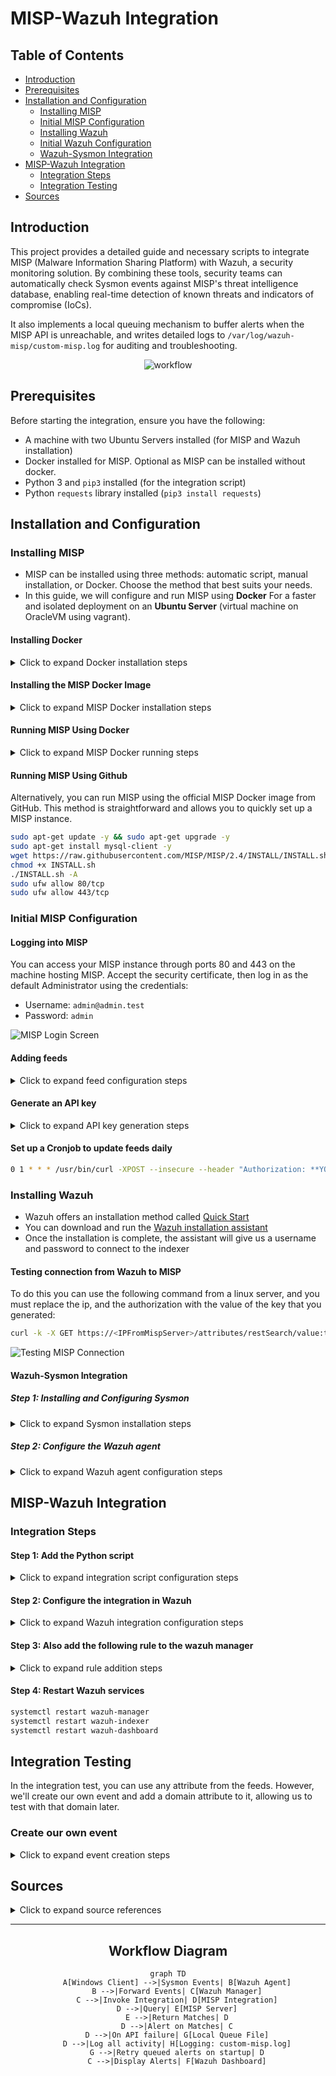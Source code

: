 # MISP-Wazuh Integration

## Table of Contents
- [Introduction](#introduction)
- [Prerequisites](#prerequisites)
- [Installation and Configuration](#installation-and-configuration)
  - [Installing MISP](#installing-misp)
  - [Initial MISP Configuration](#initial-misp-configuration)
  - [Installing Wazuh](#installing-wazuh)
  - [Initial Wazuh Configuration](#initial-wazuh-configuration)
  - [Wazuh-Sysmon Integration](#wazuh-sysmon-integration)
- [MISP-Wazuh Integration](#misp-wazuh-integration)
  - [Integration Steps](#integration-steps)
  - [Integration Testing](#integration-testing)
- [Sources](#sources)

## Introduction

This project provides a detailed guide and necessary scripts to integrate MISP (Malware Information Sharing Platform) with Wazuh, a security monitoring solution. By combining these tools, security teams can automatically check Sysmon events against MISP's threat intelligence database, enabling real-time detection of known threats and indicators of compromise (IoCs).

It also implements a local queuing mechanism to buffer alerts when the MISP API is unreachable, and writes detailed logs to `/var/log/wazuh-misp/custom-misp.log` for auditing and troubleshooting.

<p align="center">
  <img src="images/misp_workflow.svg" alt="workflow">
</p>

## Prerequisites

Before starting the integration, ensure you have the following:

- A machine with two Ubuntu Servers installed (for MISP and Wazuh installation)
- Docker installed for MISP. Optional as MISP can be installed without docker.
- Python 3 and `pip3` installed (for the integration script)
- Python `requests` library installed (`pip3 install requests`)

## Installation and Configuration

### Installing MISP

- MISP can be installed using three methods: automatic script, manual installation, or Docker. Choose the method that best suits your needs.
- In this guide, we will configure and run MISP using **Docker** For a faster and isolated deployment on an **Ubuntu Server** (virtual machine on OracleVM using vagrant).

#### Installing Docker

<details>
<summary>Click to expand Docker installation steps</summary>

You can install Docker on your Ubuntu Server by following [the official documentation](https://docs.docker.com/engine/install/ubuntu/)
</details>

#### Installing the MISP Docker Image

<details>
<summary>Click to expand MISP Docker installation steps</summary>

##### Clone the MISP Docker repository
```bash
git clone https://github.com/MISP/misp-docker
```

##### Configure files
```bash
cd misp-docker
cp template.env .env
vim .env
```

Modify the `MISP_BASEURL` variable in `.env` to reflect the machine's IP address.

<details>
<summary>Click to expand a test .env configuration</summary>

```bash
...
# Email/username for user #1, defaults to MISP's default (admin@admin.test)
ADMIN_EMAIL=admin@test.com
# name of org #1, default to MISP's default (ORGNAME)
ADMIN_ORG=test
# uuid of org #1, defaults to an automatically generated one
ADMIN_ORG_UUID=
# defaults to an automatically generated one
ADMIN_KEY=
# defaults to MISP's default (admin)
ADMIN_PASSWORD=
# defaults to 'passphrase'
GPG_PASSPHRASE=
# defaults to 1 (the admin user)
CRON_USER_ID=
# defaults to 'https://localhost'
# note: if you are exposing MISP on a non-standard port (i.e., the port is part of the URL you would use to access it, e.g., https://192.168.0.1:4433) you need to include the port in the BASE_URL variable
BASE_URL=https://192.168.56.101 # MY TEST IP
# store settings in db except those that must stay in config.php. true/false, defaults to false
ENABLE_DB_SETTINGS=
# encryption key. defaults to empty string
ENCRYPTION_KEY=
# enable background updates. defaults to false
ENABLE_BACKGROUND_UPDATES=
# use a different attachments_dir. defaults to /var/www/MISP/app/files
ATTACHMENTS_DIR=
...
```

</details>

##### Next, build the Docker containers
```bash
sudo docker compose build
```
</details>

#### Running MISP Using Docker

<details>
<summary>Click to expand MISP Docker running steps</summary>

##### Launch MISP containers
```bash
sudo docker compose up -d
```

##### To stop the Docker environment
```bash
sudo docker compose down
```
</details>


#### Running MISP Using Github
Alternatively, you can run MISP using the official MISP Docker image from GitHub. This method is straightforward and allows you to quickly set up a MISP instance.

```bash
sudo apt-get update -y && sudo apt-get upgrade -y
sudo apt-get install mysql-client -y
wget https://raw.githubusercontent.com/MISP/MISP/2.4/INSTALL/INSTALL.sh
chmod +x INSTALL.sh
./INSTALL.sh -A
sudo ufw allow 80/tcp
sudo ufw allow 443/tcp
```

### Initial MISP Configuration

#### Logging into MISP

You can access your MISP instance through ports 80 and 443 on the machine hosting MISP. Accept the security certificate, then log in as the default Administrator using the credentials:
- Username: `admin@admin.test`
- Password: `admin`

![MISP Login Screen](images/misp_login.png)

#### Adding feeds

<details>
<summary>Click to expand feed configuration steps</summary>

A MISP feed is a structured data source that automatically provides up-to-date information on cyber threats.

![Activate Feeds](images/feeds.png)
</details>

#### Generate an API key

<details>
<summary>Click to expand API key generation steps</summary>

- Click on administration >> list auth keys >>  Add authentication key

![Auth Keys Menu](images/api_list.png)
- We generate an authentication key to allow the API to recognize and authorize the user. Fields such as user, comment, and authorized IPs must be configured as needed before submitting.

![Generate Auth Key](images/api_create.png)
- Please make sure to write down the authentication key

![Auth Key Result](images/api_key.png)
</details>

#### Set up a Cronjob to update feeds daily

```bash
0 1 * * * /usr/bin/curl -XPOST --insecure --header "Authorization: **YOUR_API_KEY**" --header "Accept: application/json" - header "Content-Type: application/json" https://**YOUR_MISP_ADDRESS**/feeds/fetchFromAllFeeds
```

### Installing Wazuh

- Wazuh offers an installation method called [Quick Start](https://documentation.wazuh.com/current/quickstart.html)
- You can download and run the [Wazuh installation assistant](https://documentation.wazuh.com/current/installation-guide/wazuh-indexer/installation-assistant.html)
- Once the installation is complete, the assistant will give us a username and password to connect to the indexer

#### Testing connection from Wazuh to MISP
To do this you can use the following command from a linux server, and you must replace the ip, and the authorization with the value of the key that you generated:
```bash
curl -k -X GET https://<IPFromMispServer>/attributes/restSearch/value:test -H 'Content-Type: application/json' -H 'Authorization: CbA....W4y' -H 'Accept: application/json'
```

![Testing MISP Connection](images/connection.png)

#### Wazuh-Sysmon Integration

##### Step 1: Installing and Configuring Sysmon

<details>
<summary>Click to expand Sysmon installation steps</summary>

- Download Sysmon from the Microsoft Sysinternals [page](https://learn.microsoft.com/en-us/sysinternals/downloads/sysmon).
- Download the Sysmon configuration file from this [link](https://github.com/SwiftOnSecurity/sysmon-config/blob/master/sysmonconfig-export.xml).
- Extract the Sysmon zip file and place the downloaded configuration file in the extracted folder.
- Install Sysmon with the configuration file using PowerShell (as administrator):
```powershell
.\sysmon64.exe -accepteula -i .\sysmonconfig-export.xml
```
</details>

##### Step 2: Configure the Wazuh agent

<details>
<summary>Click to expand Wazuh agent configuration steps</summary>

- Edit the Wazuh agent's `ossec.conf` file:
`C:\Program Files (x86)\ossec-agent\ossec.conf`
- Add the following configuration to collect Sysmon logs:
```xml
<localfile>
  <location>Microsoft-Windows-Sysmon/Operational</location>
  <log_format>eventchannel</log_format>
</localfile>
```
- Restart the Wazuh agent with the command:
```powershell
Restart-Service -Name wazuh
```
</details>

## MISP-Wazuh Integration

### Integration Steps

#### Step 1: Add the Python script

<details>
<summary>Click to expand integration script configuration steps</summary>

- Place [this Python script](custom-misp.py) at `/var/ossec/integrations/custom-misp.py`

- Make sure to set the permissions:
```bash
chmod +x /var/ossec/integrations/custom-misp*
mkdir -p /var/log/wazuh-misp
chown wazuh:wazuh /var/log/wazuh-misp
chmod 750 /var/log/wazuh-misp
cd /var/ossec/integrations/
sudo chown root:wazuh custom-misp.py && sudo chmod 750 custom-misp.py
```

- Make sure wazuh is already alerting for the desired sysmon events. You will likely need to create a custom rule if it isn't already alerting.
- For example, in our test we will need DNS queries from sysmon event 22
- We will change the under rule level from `0` to `4` in the file `/var/ossec/ruleset/rules/0595-win-sysmon_rules.xml`
```xml
<rule id="61650" level="4">
   <if_sid>61600</if_sid>
   <field name="win.system.eventID">^22$</field>
   <description>Sysmon - Event 22: DNS Query event</description>
   <options>no_full_log</options>
   <group>sysmon_event_22,</group>
 </rule>
```

> **Note:** We found the rule for event `22` in `0595-win-sysmon_rules.xml` because it falls between `05`-`95`. Follow the same approach to find the desired event.

> **Note:** There are 16 levels of rules `0`-`15`. Check [this page](https://documentation.wazuh.com/current/user-manual/ruleset/rules/rules-classification.html) to recognize each one.
</details>

#### Step 2: Configure the integration in Wazuh

<details>
<summary>Click to expand Wazuh integration configuration steps</summary>

- Edit the Wazuh manager's `/var/ossec/etc/ossec.conf` file to add the integration block:
```xml
<integration>
  <name>custom-misp.py</name>
  <group>sysmon_event1,sysmon_event3,sysmon_event6,sysmon_event7,sysmon_event_15,sysmon_event_22,syscheck</group>
  <hook_url>https://YOUR_MISP_IP/attributes/restSearch/</hook_url>
  <api_key>YOUR_API_KEY</api_key>
  <alert_format>json</alert_format>
</integration>
```

> **Note:** The manager will only run the script when one of the Sysmon groups is triggered

- Restart the Wazuh manager.
```bash
systemctl restart wazuh-manager
```
</details>

#### Step 3: Also add the following rule to the wazuh manager

<details>
<summary>Click to expand rule addition steps</summary>

- Go to `Server Management` > `Rules` > `Add New Rule file`. Name it `custom_misp_rules.xml`, add the [./ruleset/rules/custom_misp_rules.xml](custom_misp_rules.xml) and save.

</details>

#### Step 4: Restart Wazuh services

```bash
systemctl restart wazuh-manager
systemctl restart wazuh-indexer
systemctl restart wazuh-dashboard
```

## Integration Testing

In the integration test, you can use any attribute from the feeds. However, we'll create our own event and add a domain attribute to it, allowing us to test with that domain later.

### Create our own event

<details>
<summary>Click to expand event creation steps</summary>

- Access the MISP interface via its URL (e.g.: https://<MISP_IP_address>).
- Navigate to `Home` > `Add Event`
- Create a new event with a title, distribution, and threat level, then submit.
- Add a domain attribute with a fictitious name, like `lolo.koko.co`, and save it.
- Publish the event by clicking on `Publish Event`

![Create MISP Event](images/add_event.png)

![Add Domain Attribute](images/add_attribute.png)

![Create Domain Attribute](images/complete_attribute.png)

![Publish Event](images/publish_event.png)

- On a Windows machine with the Wazuh agent installed, use PowerShell to interact with the added domain:

![Test Domain Query](images/domain_query.png)

- Check if the malicious domain is detected and marked as a critical alert in the Sysmon logs transmitted to Wazuh.

![Alert Detection](images/test1.png)

![Alert Details](images/test2.png)
</details>

## Sources

<details>
<summary>Click to expand source references</summary>

- [MISP Project Documentation](https://www.misp-project.org/documentation/)
- [Wazuh Documentation](https://documentation.wazuh.com/)
- [Microsoft Sysmon Documentation](https://learn.microsoft.com/en-us/sysinternals/downloads/sysmon)
- [ MISP integration issues](https://www.reddit.com/r/Wazuh/comments/10hdd22/misp_integration_issues/)
- [wazuh sysmon logs forwarding issues](https://groups.google.com/g/wazuh/c/2FXD6wx0TDU)
- [youtube video](https://www.youtube.com/watch?v=-qRMDxZpnWg&t=1004s&ab_channel=TaylorWalton)
- [Additional guide](https://kravensecurity.com/threat-intelligence-with-misp-part-2-setting-up-misp/)
- [Recognition](https://github.com/aymenmarjan/MISP-Wazuh-Integration)

</details>

---

<div align="center">
  
## Workflow Diagram

```mermaid
graph TD
    A[Windows Client] -->|Sysmon Events| B[Wazuh Agent]
    B -->|Forward Events| C[Wazuh Manager]
    C -->|Invoke Integration| D[MISP Integration]
    D -->|Query| E[MISP Server]
    E -->|Return Matches| D
    D -->|Alert on Matches| C
    D -->|On API failure| G[Local Queue File]
    D -->|Log all activity| H[Logging: custom-misp.log]
    G -->|Retry queued alerts on startup| D
    C -->|Display Alerts| F[Wazuh Dashboard]
```

</div>
